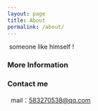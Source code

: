 ```yaml
---
layout: page
title: About
permalink: /about/
---
```

 someone like himself !
<!--Some information about you!-->

### More Information

<!--A place to include any other types of information that you'd like to include about yourself.-->

### Contact me
 
mail：583270538@qq.com
